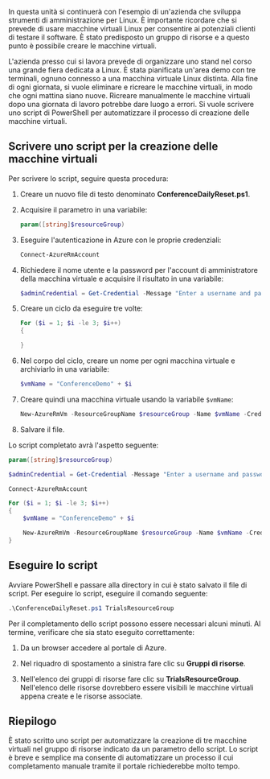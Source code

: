 In questa unità si continuerà con l'esempio di un'azienda che sviluppa strumenti di amministrazione per Linux. È importante ricordare che si prevede di usare macchine virtuali Linux per consentire ai potenziali clienti di testare il software. È stato predisposto un gruppo di risorse e a questo punto è possibile creare le macchine virtuali.

L'azienda presso cui si lavora prevede di organizzare uno stand nel corso una grande fiera dedicata a Linux. È stata pianificata un'area demo con tre terminali, ognuno connesso a una macchina virtuale Linux distinta. Alla fine di ogni giornata, si vuole eliminare e ricreare le macchine virtuali, in modo che ogni mattina siano nuove. Ricreare manualmente le macchine virtuali dopo una giornata di lavoro potrebbe dare luogo a errori. Si vuole scrivere uno script di PowerShell per automatizzare il processo di creazione delle macchine virtuali.

## <a name="write-a-script-that-creates-virtual-machines"></a>Scrivere uno script per la creazione delle macchine virtuali

Per scrivere lo script, seguire questa procedura:

1. Creare un nuovo file di testo denominato **ConferenceDailyReset.ps1**.

1. Acquisire il parametro in una variabile:

    ```powershell
    param([string]$resourceGroup)
    ```

1. Eseguire l'autenticazione in Azure con le proprie credenziali:

    ```powershell
    Connect-AzureRmAccount
    ```

1. Richiedere il nome utente e la password per l'account di amministratore della macchina virtuale e acquisire il risultato in una variabile:

    ```powershell
    $adminCredential = Get-Credential -Message "Enter a username and password for the VM administrator."
    ```

1. Creare un ciclo da eseguire tre volte:

    ```powershell
    For ($i = 1; $i -le 3; $i++) 
    {

    }
    ```

1. Nel corpo del ciclo, creare un nome per ogni macchina virtuale e archiviarlo in una variabile:

    ```powershell
    $vmName = "ConferenceDemo" + $i
    ```

1. Creare quindi una macchina virtuale usando la variabile `$vmName`:

   ```powershell
   New-AzureRmVm -ResourceGroupName $resourceGroup -Name $vmName -Credential $adminCredential -Location "East US" -Image UbuntuLTS
   ```

1. Salvare il file.

Lo script completato avrà l'aspetto seguente:

```powershell
param([string]$resourceGroup)

$adminCredential = Get-Credential -Message "Enter a username and password for the VM administrator."

Connect-AzureRmAccount

For ($i = 1; $i -le 3; $i++)
{
    $vmName = "ConferenceDemo" + $i

    New-AzureRmVm -ResourceGroupName $resourceGroup -Name $vmName -Credential $adminCredential -Location "East US" -Image UbuntuLTS
}
```

## <a name="execute-the-script"></a>Eseguire lo script

Avviare PowerShell e passare alla directory in cui è stato salvato il file di script. Per eseguire lo script, eseguire il comando seguente:

```powershell
.\ConferenceDailyReset.ps1 TrialsResourceGroup
```

Per il completamento dello script possono essere necessari alcuni minuti. Al termine, verificare che sia stato eseguito correttamente:

1. Da un browser accedere al portale di Azure.

1. Nel riquadro di spostamento a sinistra fare clic su **Gruppi di risorse**.

1. Nell'elenco dei gruppi di risorse fare clic su **TrialsResourceGroup**. Nell'elenco delle risorse dovrebbero essere visibili le macchine virtuali appena create e le risorse associate.

## <a name="summary"></a>Riepilogo
È stato scritto uno script per automatizzare la creazione di tre macchine virtuali nel gruppo di risorse indicato da un parametro dello script. Lo script è breve e semplice ma consente di automatizzare un processo il cui completamento manuale tramite il portale richiederebbe molto tempo.
